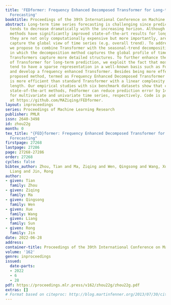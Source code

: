 ```yaml
---
title: 'FEDformer: Frequency Enhanced Decomposed Transformer for Long-term Series
  Forecasting'
booktitle: Proceedings of the 39th International Conference on Machine Learning
abstract: Long-term time series forecasting is challenging since prediction accuracy
  tends to decrease dramatically with the increasing horizon. Although Transformer-based
  methods have significantly improved state-of-the-art results for long-term forecasting,
  they are not only computationally expensive but more importantly, are unable to
  capture the global view of time series (e.g. overall trend). To address these problems,
  we propose to combine Transformer with the seasonal-trend decomposition method,
  in which the decomposition method captures the global profile of time series while
  Transformers capture more detailed structures. To further enhance the performance
  of Transformer for long-term prediction, we exploit the fact that most time series
  tend to have a sparse representation in a well-known basis such as Fourier transform,
  and develop a frequency enhanced Transformer. Besides being more effective, the
  proposed method, termed as Frequency Enhanced Decomposed Transformer (FEDformer),
  is more efficient than standard Transformer with a linear complexity to the sequence
  length. Our empirical studies with six benchmark datasets show that compared with
  state-of-the-art methods, Fedformer can reduce prediction error by 14.8% and 22.6%
  for multivariate and univariate time series, respectively. Code is publicly available
  at https://github.com/MAZiqing/FEDformer.
layout: inproceedings
series: Proceedings of Machine Learning Research
publisher: PMLR
issn: 2640-3498
id: zhou22g
month: 0
tex_title: "{FED}former: Frequency Enhanced Decomposed Transformer for Long-term Series
  Forecasting"
firstpage: 27268
lastpage: 27286
page: 27268-27286
order: 27268
cycles: false
bibtex_author: Zhou, Tian and Ma, Ziqing and Wen, Qingsong and Wang, Xue and Sun,
  Liang and Jin, Rong
author:
- given: Tian
  family: Zhou
- given: Ziqing
  family: Ma
- given: Qingsong
  family: Wen
- given: Xue
  family: Wang
- given: Liang
  family: Sun
- given: Rong
  family: Jin
date: 2022-06-28
address:
container-title: Proceedings of the 39th International Conference on Machine Learning
volume: '162'
genre: inproceedings
issued:
  date-parts:
  - 2022
  - 6
  - 28
pdf: https://proceedings.mlr.press/v162/zhou22g/zhou22g.pdf
extras: []
# Format based on citeproc: http://blog.martinfenner.org/2013/07/30/citeproc-yaml-for-bibliographies/
---
```

